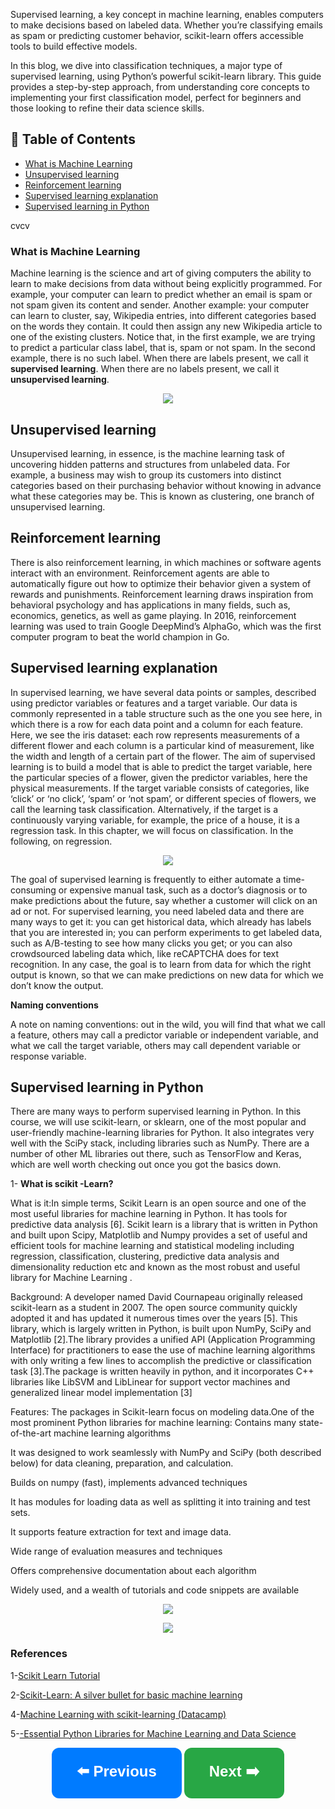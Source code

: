 Supervised learning, a key concept in machine learning, enables computers to make decisions based on labeled data. Whether you’re classifying emails as spam or predicting customer behavior, scikit-learn offers accessible tools to build effective models.

In this blog, we dive into classification techniques, a major type of supervised learning, using Python’s powerful scikit-learn library. This guide provides a step-by-step approach, from understanding core concepts to implementing your first classification model, perfect for beginners and those looking to refine their data science skills.


## 📑 Table of Contents  

- [What is Machine Learning](#What-is-Machine-Learning)  
- [Unsupervised learning](#Unsupervised-learning)  
- [Reinforcement learning](#Reinforcement-learning)  
- [Supervised learning explanation](#Supervised-learning-explanation)
- [Supervised learning in Python](#Supervised-learning-in-Python)    

cvcv
### **What is Machine Learning** 

Machine learning is the science and art of giving computers the ability to learn to make decisions from data without being explicitly programmed.
For example, your computer can learn to predict whether an email is spam or not spam given its content and sender. Another example: your computer can learn to cluster, say, Wikipedia entries, into different categories based on the words they contain. It could then assign any new Wikipedia article to one of the existing clusters. Notice that, in the first example, we are trying to predict a particular class label, that is, spam or not spam. In the second example, there is no such label. When there are labels present, we call it **supervised learning**. When there are no labels present, we call it **unsupervised learning**.

<p align="center">
<img src="https://github.com/dr-mushtaq/Machine-Learning/blob/master/Supervised%20Learning%20with%20scikit_learn/Chapter1-Classification/1.png"></a>
</p>

 ## **Unsupervised learning**
 
Unsupervised learning, in essence, is the machine learning task of uncovering hidden patterns and structures from unlabeled data. For example, a business may wish to group its customers into distinct categories based on their purchasing behavior without knowing in advance what these categories may be. This is known as clustering, one branch of unsupervised learning.

## **Reinforcement learning** 

There is also reinforcement learning, in which machines or software agents interact with an environment. Reinforcement agents are able to automatically figure out how to optimize their behavior given a system of rewards and punishments. Reinforcement learning draws inspiration from behavioral psychology and has applications in many fields, such as, economics, genetics, as well as game playing. In 2016, reinforcement learning was used to train Google DeepMind’s AlphaGo, which was the first computer program to beat the world champion in Go.

## **Supervised learning explanation** 

In supervised learning, we have several data points or samples, described using predictor variables or features and a target variable. Our data is commonly represented in a table structure such as the one you see here, in which there is a row for each data point and a column for each feature. Here, we see the iris dataset: each row represents measurements of a different flower and each column is a particular kind of measurement, like the width and length of a certain part of the flower. The aim of supervised learning is to build a model that is able to predict the target variable, here the particular species of a flower, given the predictor variables, here the physical measurements. If the target variable consists of categories, like ‘click’ or ‘no click’, ‘spam’ or ‘not spam’, or different species of flowers, we call the learning task classification. Alternatively, if the target is a continuously varying variable, for example, the price of a house, it is a regression task. In this chapter, we will focus on classification. In the following, on regression.

<p align="center">
<img src="https://github.com/dr-mushtaq/Machine-Learning/blob/master/Supervised%20Learning%20with%20scikit_learn/Chapter1-Classification/2.png"></a>
</p>

The goal of supervised learning is frequently to either automate a time-consuming or expensive manual task, such as a doctor’s diagnosis or to make predictions about the future, say whether a customer will click on an ad or not. For supervised learning, you need labeled data and there are many ways to get it: you can get historical data, which already has labels that you are interested in; you can perform experiments to get labeled data, such as A/B-testing to see how many clicks you get; or you can also crowdsourced labeling data which, like reCAPTCHA does for text recognition. In any case, the goal is to learn from data for which the right output is known, so that we can make predictions on new data for which we don’t know the output.
 
 **Naming conventions**

A note on naming conventions: out in the wild, you will find that what we call a feature, others may call a predictor variable or independent variable, and what we call the target variable, others may call dependent variable or response variable.

## **Supervised learning in Python** 

There are many ways to perform supervised learning in Python. In this course, we will use scikit-learn, or sklearn, one of the most popular and user-friendly machine-learning libraries for Python. It also integrates very well with the SciPy stack, including libraries such as NumPy. There are a number of other ML libraries out there, such as TensorFlow and Keras, which are well worth checking out once you got the basics down.

1- **What is scikit -Learn?**

What is it:In simple terms, Scikit Learn is an open source and one of the most useful libraries for machine learning in Python. It has tools for predictive data analysis [6]. Scikit learn is a library that is written in Python and built upon Scipy, Matplotlib and Numpy provides a set of useful and efficient tools for machine learning and statistical modeling including regression, classification, clustering, predictive data analysis and dimensionality reduction etc and known as the most robust and useful library for Machine Learning .

Background: A developer named David Cournapeau originally released scikit-learn as a student in 2007. The open source community quickly adopted it and has updated it numerous times over the years [5]. This library, which is largely written in Python, is built upon NumPy, SciPy and Matplotlib [2].The library provides a unified API (Application Programming Interface) for practitioners to ease the use of machine learning algorithms with only writing a few lines to accomplish the predictive or classification task [3].The package is written heavily in python, and it incorporates C++ libraries like LibSVM and LibLinear for support vector machines and generalized linear model implementation [3]

Features: The packages in Scikit-learn focus on modeling data.One of the most prominent Python libraries for machine learning:
Contains many state-of-the-art machine learning algorithms

It was designed to work seamlessly with NumPy and SciPy (both described below) for data cleaning, preparation, and calculation.

Builds on numpy (fast), implements advanced techniques

It has modules for loading data as well as splitting it into training and test sets.

It supports feature extraction for text and image data.

Wide range of evaluation measures and techniques

Offers comprehensive documentation about each algorithm

Widely used, and a wealth of tutorials and code snippets are available

<p align="center">
<img src="https://github.com/dr-mushtaq/Machine-Learning/blob/master/Supervised%20Learning%20with%20scikit_learn/Chapter1-Classification/3.jpg"></a>
</p>

<p align="center">
<img src="https://github.com/dr-mushtaq/Machine-Learning/blob/master/Supervised%20Learning%20with%20scikit_learn/Chapter1-Classification/4.jpg"></a>
</p>

### References

1-[Scikit Learn Tutorial](https://www.tutorialspoint.com/scikit_learn/index.htm)

2-[Scikit-Learn: A silver bullet for basic machine learning](https://medium.com/analytics-vidhya/scikit-learn-a-silver-bullet-for-basic-machine-learning-13c7d8b248ee)

4-[Machine Learning with scikit-learning (Datacamp)](https://www.datacamp.com/users/sign_in?redirect=http%3A%2F%2Fapp.datacamp.com%2Flearn%2Fcourses%2Fmachine-learning-with-scikit-learn)

5-[-Essential Python Libraries for Machine Learning and Data Science](https://www.deeplearning.ai/blog/essential-python-libraries-for-machine-learning-and-data-science/?utm_campaign=DLAI+Blog&utm_content=248986290&utm_medium=social&utm_source=facebook&hss_channel=fbp-1027125564106325)


<p align="center">
  <a href="#previous-section" style="text-decoration:none;">
    <button style="padding:20px 40px; font-size:24px; font-weight:bold; border-radius:12px; background-color:#007BFF; color:white; border:none; cursor:pointer;">
      ⬅️ Previous
    </button>
  </a>

  <a href="#next-section" style="text-decoration:none;">
    <button style="padding:20px 40px; font-size:24px; font-weight:bold; border-radius:12px; background-color:#28A745; color:white; border:none; cursor:pointer;">
      Next ➡️
    </button>
  </a>
</p>

































